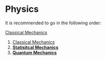 # Physics

It is recommended to go in the following order:

[Classical Mechanics](Classical%20Mechanics/CM-overview.html)
1. [Classical Mechanics](Classical%20Mechanics/CM-overview.html)
2. [**Statisitcal Mechanics**](Statistical%20Mechanics/SM-overview.html)
3. [**Quantum Mechanics**](Quantum%20Mechanics/QM-overview.html)